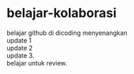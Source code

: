 # belajar-kolaborasi
belajar github di dicoding menyenangkan<br>
update 1<br>
update 2<br>
update 3.<br>
belajar untuk review.
